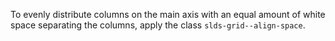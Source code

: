 To evenly distribute columns on the main axis with an equal amount of white space separating the columns, apply the class `slds-grid--align-space`.

